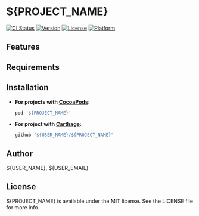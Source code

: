 # ${PROJECT_NAME}

[![CI Status](http://img.shields.io/travis/${USER_NAME}/${REPO_NAME}.svg?style=flat)](https://travis-ci.org/${USER_NAME}/${REPO_NAME})
[![Version](https://img.shields.io/cocoapods/v/${PROJECT_NAME}.svg?style=flat)](http://cocoapods.org/pods/${PROJECT_NAME})
[![License](https://img.shields.io/cocoapods/l/${PROJECT_NAME}.svg?style=flat)](http://cocoapods.org/pods/${PROJECT_NAME})
[![Platform](https://img.shields.io/cocoapods/p/${PROJECT_NAME}.svg?style=flat)](http://cocoapods.org/pods/${PROJECT_NAME})

## Features

## Requirements

## Installation

- **For projects with [CocoaPods](https://cocoapods.org):**

 	```ruby
    pod '${PROJECT_NAME}'
    ```

- **For project with [Carthage](https://github.com/Carthage/Carthage):**

	```ruby
    github "${USER_NAME}/${PROJECT_NAME}"
    ```

## Author

${USER_NAME}, ${USER_EMAIL}

## License

${PROJECT_NAME} is available under the MIT license. See the LICENSE file for more info.
